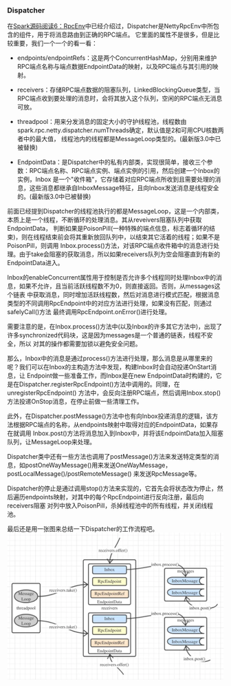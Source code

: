 ### Dispatcher

在[Spark源码阅读6：RpcEnv](../docs/rpcenv.md)中已经介绍过，Dispatcher是NettyRpcEnv中所包含的组件，用于将消息路由到正确的RPC端点。
它里面的属性不是很多，但是比较重要，我们一个一个的看一看：
  * endpoints/endpointRefs：这是两个ConcurrentHashMap，分别用来维护RPC端点名称与端点数据EndpointData的映射，以及RPC端点与其引用的映射。

  * receivers：存储RPC端点数据的阻塞队列，LinkedBlockingQueue类型，当RPC端点收到要处理的消息时，会将其放入这个队列，空闲的RPC端点无消息可放。

  * threadpool：用来分发消息的固定大小的守护线程池，线程数由spark.rpc.netty.dispatcher.numThreads确定，默认值是2和可用CPU核数两者中的最大值，
  线程池内的线程都是MessageLoop类型的。(最新版3.0中已被替换)

  * EndpointData：是Dispatcher中的私有内部类，实现很简单，接收三个参数：RPC端点名称、RPC端点实例、端点实例的引用，然后创建一个Inbox的实例，Inbox
  是一个"收件箱"，它存储着对应RPC端点所收到且需要处理的消息，这些消息都继承自InboxMessage特征，且向Inbox发送消息是线程安全的。(最新版3.0中已被替换)

前面已经提到Dispatcher的线程池执行的都是MessageLoop，这是一个内部类，本质上是一个线程，不断循环的处理消息。其从reveivers阻塞队列中获取EndpointData，
判断如果是PoisonPill(一种特殊的端点信息，标志着循环的结束)，则在线程结束前会将其重新放回队列中，以结束其它活着的线程；如果不是PoisonPill，则调用
Inbox.process()方法，对该RPC端点收件箱中的消息进行处理。由于take会阻塞的获取消息，所以如果receivers队列为空会阻塞直到有新的EndpointData进入。

Inbox的enableConcurrent属性用于控制是否允许多个线程同时处理Inbox中的消息，如果不允许，且当前活跃线程数不为0，则直接返回。否则，从messages这个链表
中获取消息，同时增加活跃线程数，然后对消息进行模式匹配，根据消息类型的不同调用RpcEndpoint中的对应方法进行处理，如果没有匹配，则通过safelyCall()方法
最终调用RpcEndpoint.onError()进行处理。

需要注意的是，在Inbox.process()方法中(以及Inbox的许多其它方法中)，出现了许多synchronized代码块，这是因为messages是一个普通的链表，线程不安全，所以
对其的操作都需要加锁以避免安全问题。

那么，Inbox中的消息是通过process()方法进行处理，那么消息是从哪里来的呢？我们可以在Inbox的主构造方法中发现，构建Inbox时会自动投递OnStart消息，让
Endpoint做一些准备工作，而Inbox是在new EndpointData时构建的，它是在Dispatcher.registerRpcEndpoint()方法中调用的。同理，在unregisterRpcEndpoint()
方法中，会反向注册RPC端点，然后调用Inbox.stop()方法投递OnStop消息，在停止前做一些清理工作。

此外，在Dispatcher.postMessage()方法中也有向Inbox投递消息的逻辑，该方法根据RPC端点的名称，从endpoints映射中取得对应的EndpointData，如果存在就调用
Inbox.post()方法将消息加入到Inbox中，并将该EndpointData加入阻塞队列，让MessageLoop来处理。

Dispatcher类中还有一些方法也调用了postMessage()方法来发送特定类型的消息，如postOneWayMessage()用来发送OneWayMessage，postLocalMessage()/postRemoteMessage()
来发送RpcMessage等。

Dispatcher的停止是通过调用stop()方法来实现的，它首先会将状态改为停止，然后遍历endpoints映射，对其中的每个RpcEndpoint进行反向注册，最后向receivers阻塞
对列中放入PoisonPill，杀掉线程池中的所有线程，并关闭线程池。

最后还是用一张图来总结一下Dispatcher的工作流程吧。
![Dispatcher工作流程](../image/dispatcher.png "Dispatcher工作流程")